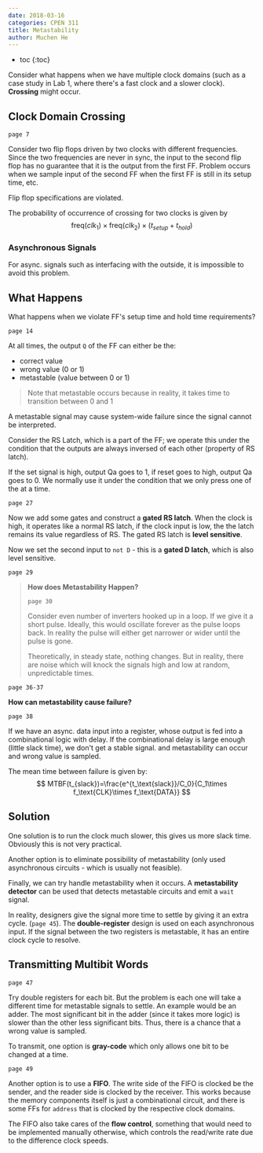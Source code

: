 ```yaml
---
date: 2018-03-16
categories: CPEN 311
title: Metastability
author: Muchen He
---
```




- toc
{:toc}


Consider what happens when we have multiple clock domains (such as a case study in Lab 1, where there's a fast clock and a slower clock). **Crossing** might occur. 

## Clock Domain Crossing

`page 7`

Consider two flip flops driven by two clocks with different frequencies. Since the two frequencies are never in sync, the input to the second flip flop has no guarantee that it is the output from the first FF. Problem occurs when we sample input of the second FF when the first FF is still in its setup time, etc.

Flip flop specifications are violated.

The probability of occurrence of crossing for two clocks is given by 
$$
\text{freq}(clk_1)\times \text{freq}(clk_2)\times(t_{setup}+t_{hold})
$$

### Asynchronous Signals

For async. signals such as interfacing with the outside, it is impossible to avoid this problem. 



## What Happens

What happens when we violate FF's setup time and hold time requirements?

`page 14`

At all times, the output `Q` of the FF can either be the:

- correct value
- wrong value (0 or 1)
- metastable (value between 0 or 1)

> Note that metastable occurs because in reality, it takes time to transition between 0 and 1

A metastable signal may cause system-wide failure since the signal cannot be interpreted.

Consider the RS Latch, which is a part of the FF; we operate this under the condition that the outputs are always inversed of each other (property of RS latch). 

If the set signal is high, output Qa goes to 1, if reset goes to high, output Qa goes to 0. We normally use it under the condition that we only press one of the at a time.

`page 27`

Now we add some gates and construct a **gated RS latch**. When the clock is high, it operates like a normal RS latch, if the clock input is low, the the latch remains its value regardless of RS. The gated RS latch is **level sensitive**.

Now we set the second input to `not D` - this is a **gated D latch**, which is also level sensitive.

`page 29`

> **How does Metastability Happen?**
>
> `page 30` 
>
> Consider even number of inverters hooked up in a loop. If we give it a short pulse. Ideally, this would oscillate forever as the pulse loops back. In reality the pulse will either get narrower or wider until the pulse is gone.
>
> Theoretically, in steady state, nothing changes. But in reality, there are noise which will knock the signals high and low at random, unpredictable times.

`page 36-37`

**How can metastability cause failure?**

`page 38`

If we have an async. data input into a register, whose output is fed into a combinational logic with delay. If the combinational delay is large enough (little slack time), we don't get a stable signal. and metastability can occur and wrong value is sampled.

The mean time between failure is given by:
$$
MTBF(t_{slack})=\frac{e^{t_\text{slack}}/C_0}{C_1\times f_\text{CLK}\times f_\text{DATA}}
$$

## Solution

One solution is to run the clock much slower, this gives us more slack time. Obviously this is not very practical.

Another option is to eliminate possibility of metastability (only used asynchronous circuits - which is usually not feasible).

Finally, we can try handle metastability when it occurs. A **metastability detector** can be used that detects metastable circuits and emit a `wait` signal.

In reality, designers give the signal more time to settle by giving it an extra cycle. (`page 45`). The **double-register** design is used on each asynchronous input. If the signal between the two registers is metastable, it has an entire clock cycle to resolve.



## Transmitting Multibit Words

`page 47`

Try double registers for each bit. But the problem is each one will take a different time for metastable signals to settle. An example would be an adder. The most significant bit in the adder (since it takes more logic) is slower than the other less significant bits. Thus, there is a chance that a wrong value is sampled.

To transmit, one option is **gray-code** which only allows one bit to be changed at a time.

`page 49`

Another option is to use a **FIFO**. The write side of the FIFO is clocked be the sender, and the reader side is clocked by the receiver. This works because the memory components itself is just a combinational circuit, and there is some FFs for `address` that is clocked by the respective clock domains.

The FIFO also take cares of the **flow control**, something that would need to be implemented manually otherwise, which controls the read/write rate due to the difference clock speeds.